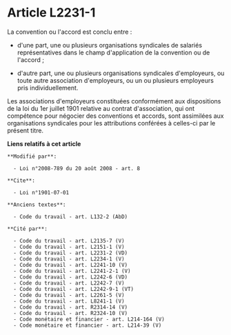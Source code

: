 # Article L2231-1

La convention ou l'accord est conclu entre :

- d'une part, une ou plusieurs organisations syndicales de salariés représentatives dans le champ d'application de la
convention ou de l'accord ;

- d'autre part, une ou plusieurs organisations syndicales d'employeurs, ou toute autre association d'employeurs, ou un ou
plusieurs employeurs pris individuellement.

Les associations d'employeurs constituées conformément aux dispositions de la loi du 1er juillet 1901 relative au contrat
d'association, qui ont compétence pour négocier des conventions et accords, sont assimilées aux organisations syndicales pour
les attributions conférées à celles-ci par le présent titre.

**Liens relatifs à cet article**

	**Modifié par**:

	  - Loi n°2008-789 du 20 août 2008 - art. 8

	**Cite**:

	  - Loi n°1901-07-01

	**Anciens textes**:

	  - Code du travail - art. L132-2 (AbD)

	**Cité par**:

	  - Code du travail - art. L2135-7 (V)
	  - Code du travail - art. L2151-1 (V)
	  - Code du travail - art. L2231-2 (VD)
	  - Code du travail - art. L2234-1 (V)
	  - Code du travail - art. L2241-10 (V)
	  - Code du travail - art. L2241-2-1 (V)
	  - Code du travail - art. L2242-6 (VD)
	  - Code du travail - art. L2242-7 (V)
	  - Code du travail - art. L2242-9-1 (VT)
	  - Code du travail - art. L2261-5 (V)
	  - Code du travail - art. L8241-1 (V)
	  - Code du travail - art. R2314-14 (V)
	  - Code du travail - art. R2324-10 (V)
	  - Code monétaire et financier - art. L214-164 (V)
	  - Code monétaire et financier - art. L214-39 (V)
